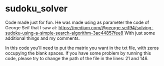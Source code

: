 # sudoku_solver

Code made just for fun. He was made using as parameter the code of George Seif that I saw at: https://medium.com/@george.seif94/solving-sudoku-using-a-simple-search-algorithm-3ac44857fee8
With just some additional things and my comments.

In this code you'll need to put the matrix you want in the txt file, with zeros occupying the blank spaces. If you have some problem by running this code, please try to change the path of the file in the lines: 21 and 146.
